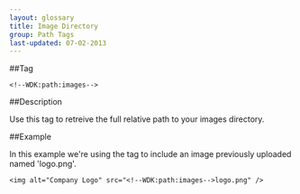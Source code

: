 ```yaml
---
layout: glossary
title: Image Directory
group: Path Tags
last-updated: 07-02-2013
---
```


##Tag

`<!--WDK:path:images-->`

##Description

Use this tag to retreive the full relative path to your images directory.

##Example

In this example we're using the tag to include an image previously uploaded named 'logo.png'.

```
<img alt="Company Logo" src="<!--WDK:path:images-->logo.png" />
```
